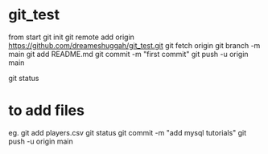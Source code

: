 # git_test

from start
git init
git remote add origin https://github.com/dreameshuggah/git_test.git
git fetch origin
git branch -m main
git add README.md
git commit -m "first commit"
git push -u origin main

git status



# to add files
eg.
git add players.csv
git status
git commit -m "add mysql tutorials"
git push -u origin main


